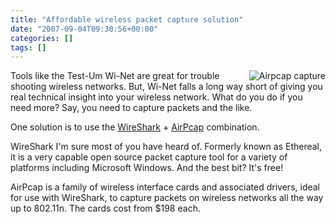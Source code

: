 ```yaml
---
title: "Affordable wireless packet capture solution"
date: "2007-09-04T09:30:56+00:00"
categories: []
tags: []
---
```


<a title="Airpcap capture" href="http://techteapot.com/wp-content/uploads/2007/09/wireshark_ampdu_big.png"><img alt="Airpcap capture" src="http://techteapot.com/wp-content/uploads/2007/09/wireshark_ampdu_small.gif" align="right" /></a>

Tools like the Test-Um Wi-Net are great for trouble shooting wireless networks. But, Wi-Net falls a long way short of giving you real technical insight into your wireless network. What do you do if you need more? Say, you need to capture packets and the like.

One solution is to use the <a href="http://www.wireshark.org/">WireShark</a> + <a href="http://www.riverbed.com/products/performance-management-control/network-performance-management/wireless-packet-capture.html">AirPcap</a> combination.

WireShark I'm sure most of you have heard of. Formerly known as Ethereal, it is a very capable open source packet capture tool for a variety of platforms including Microsoft Windows. And the best bit? It's free!

AirPcap is a family of wireless interface cards and associated drivers, ideal for use with WireShark, to capture packets on wireless networks all the way up to 802.11n. The cards cost from $198 each.
